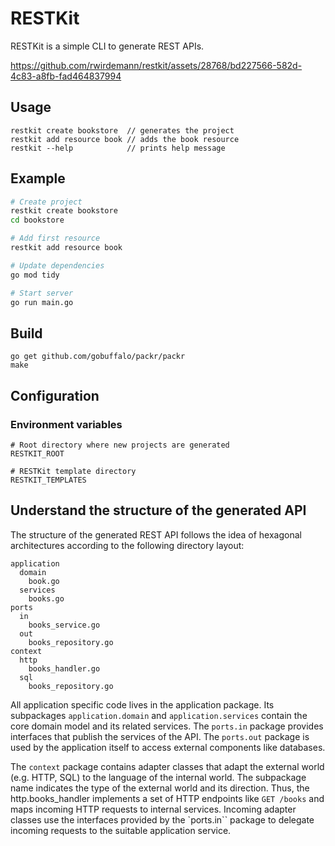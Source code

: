# RESTKit
RESTKit is a simple CLI to generate REST APIs.

https://github.com/rwirdemann/restkit/assets/28768/bd227566-582d-4c83-a8fb-fad464837994

## Usage
```
restkit create bookstore  // generates the project 
restkit add resource book // adds the book resource
restkit --help            // prints help message
```

## Example
```bash
# Create project 
restkit create bookstore
cd bookstore

# Add first resource
restkit add resource book

# Update dependencies
go mod tidy

# Start server
go run main.go
```

## Build

```text
go get github.com/gobuffalo/packr/packr
make
```

## Configuration

### Environment variables
```
# Root directory where new projects are generated
RESTKIT_ROOT   

# RESTKit template directory
RESTKIT_TEMPLATES
```

## Understand the structure of the generated API
The structure of the generated REST API follows the idea of hexagonal architectures according to the
following directory layout:

```text
application
  domain
    book.go
  services
    books.go
ports
  in
    books_service.go
  out
    books_repository.go
context
  http
    books_handler.go
  sql
    books_repository.go    
```

All application specific code lives in the application package. Its subpackages `application.domain`
and `application.services` contain the core domain model and its related services. The `ports.in`
package provides interfaces that publish the services of the API. The `ports.out` package is used by
the application itself to access external components like databases.

The `context` package contains adapter classes that adapt the external world (e.g. HTTP, SQL) to the
language of the internal world. The subpackage name indicates the type of the external world and its
direction. Thus, the http.books_handler implements a set of HTTP endpoints like `GET /books` and
maps incoming HTTP requests to internal services. Incoming adapter classes use the interfaces
provided by the `ports.in`` package to delegate incoming requests to the suitable application
service.

